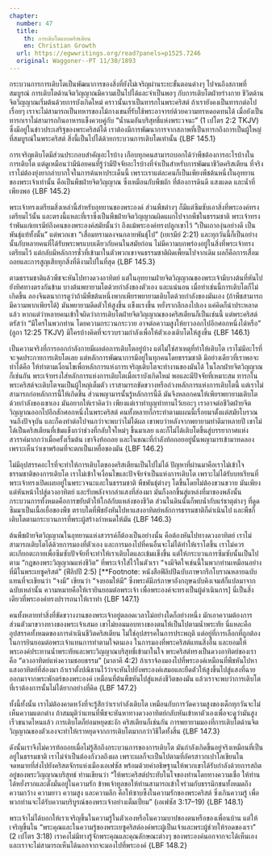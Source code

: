 ```yaml
---
chapter:
  number: 47
  title:
    th: การเติบโตแบบคริสเตียน
    en: Christian Growth
  url: https://egwwritings.org/read?panels=p1525.7246
  original: Waggoner--PT 11/30/1893
---
```


กระบวนการการเติบโตเป็นพัฒนาการของสิ่งที่ยังไม่เจริญผ่านระยะขั้นตอนต่างๆ ไปจนถึงสภาพที่สมบูรณ์ การเติบโตด้านจิตวิญญาณมีความเป็นไปได้และจำเป็นพอๆ กับการเติบโตฝ่ายร่างกาย ชีวิตด้านจิตวิญญาณเริ่มต้นด้วยการบังเกิดใหม่ คราวนั้นเราเป็นทารกในพระคริสต์ ถ้าเรายังคงเป็นทารกต่อไปเรื่อยๆ เราจะไม่สามารถเป็นทหารของไม้กางเขนที่รับใช้พระอาจารย์ด้วยความทรหดอดทนได้ เมื่อยังเป็นทารกเราไม่สามารถกินอาหารแข็งควบคู่กับ “น้ำนมอันบริสุทธิ์แห่งพระวจนะ” (1 เปโตร 2:2 TKJV) ซึ่งมีอยู่ในข่าวประเสริฐของพระคริสต์ได้ เราต้องมีการพัฒนาการจากสภาพที่เป็นทารกถึงการเป็นผู้ใหญ่ที่สมบูรณ์ในพระคริสต์ สิ่งนี้เป็นไปได้ด้วยกระบวนการเติบโตเท่านั้น {LBF 145.1}

การเจริญเติบโตมีส่วนประกอบสำคัญอะไรบ้าง เกือบทุกคนสามารถบอกได้ว่าพืชต้องการอะไรบ้างในการเติบโต แต่ดูเหมือนว่ามีน้อยคนที่รู้ว่ามีปัจจัยอะไรบ้างที่จำเป็นสำหรับการพัฒนาชีวิตคริสเตียน ที่จริงเราไม่ต้องยุ่งยากลำบากใจในการค้นหาประเด็นนี้ เพราะเราแต่ละคนก็เป็นเพียงพืชต้นหนึ่งในอุทยานของพระเจ้าเท่านั้น คือเป็นพืชฝ่ายจิตวิญญาณ ซึ่งเหมือนกับพืชผัก ที่ต้องการดินดี แสงแดด และน้ำที่เพียงพอ {LBF 145.2}

พระเจ้าทรงเตรียมสิ่งเหล่านี้สำหรับอุทยานของพระองค์ ส่วนพืชต่างๆ ก็มีแต่ซึมซับเอาสิ่งที่พระองค์ทรงเตรียมไว้นั้น และตรงนี้แหละที่เราซึ่งเป็นพืชฝ่ายจิตวิญญาณผิดแผกไปจากพืชในธรรมชาติ พระเจ้าทรงรำพันแก่เยเรมีย์ถึงคนของพระองค์สมัยนั้นว่า ถึงแม้พระองค์ทรงปลูกเขาไว้ “เป็นเถาองุ่นอย่างดี เป็นพันธุ์แท้ทั้งนั้น” แต่พวกเขา “เสื่อมทรามลงจนกลายพันธุ์ไป” (เยเรมีย์ 2:21) และทุกวันนี้ก็เป็นอย่างนั้นกับหลายคนที่ได้รับพระพรแบบเดียวกับคนในสมัยก่อน ไม่มีความบกพร่องอยู่ในสิ่งที่พระเจ้าทรงเตรียมไว้ แต่กลับมีหลักการชั่วที่เข้ามาในตัวพวกเขาจนธรรมชาติผิดเพี้ยนไปจากเดิม ผลก็คือการเสื่อมถอยและการสูญเสียทุกสิ่งที่ดีงามไปในที่สุด {LBF 145.3}

ตามธรรมชาติแล้วพืชจะหันไปทางดวงอาทิตย์ แต่ในอุทยานฝ่ายจิตวิญญาณของพระเจ้ามีบางต้นที่หันไปยังทิศทางตรงกันข้าม บางต้นพยายามโตด้วยกำลังของตัวเอง และแน่นอน เมื่อทำเช่นนี้การเติบโตก็ไม่เกิดขึ้น ลองจินตนาการดูว่าถ้ามีพืชต้นหนึ่งพากเพียรพยายามเติบโตด้วยกำลังของมันเอง (ถ้าพืชสามารถมีความพากเพียรได้) มันพยายามดีดตัวให้สูงขึ้น แข็งแรงขึ้น หยั่งรากลึกลงไปเอง แค่คิดก็น่าประหลาดแล้ว หากแต่ว่าหลายคนเข้าใจผิดว่าการเติบโตฝ่ายจิตวิญญาณของคริสเตียนก็เป็นเช่นนี้ แต่พระคริสต์ตรัสว่า “มีใครในพวกท่าน โดยความกระวนกระวาย อาจต่อความสูงให้ยาวออกไปอีกศอกหนึ่งได้หรือ” (ลูกา 12:25 TKJV) มีใครบ้างคิดที่จะรวบรวมกำลังเพื่อให้ตัวเองเติบโตให้สูงขึ้น {LBF 146.1}

เป็นความจริงที่การออกกำลังกายมีผลต่อการเติบโตอยู่บ้าง แต่ไม่ใช่สาเหตุที่ทำให้เติบโต เราไม่มีอะไรที่จะจุดประกายการเติบโตเลย แต่หลักการพัฒนาการมีอยู่ในทุกคนโดยธรรมชาติ มีอย่างเดียวที่เราพอจะทำได้คือ ให้ทำตามเงื่อนไขเพื่อหลักการแห่งการเจริญเติบโตจะทำงานของมันได้ ในโลกฝ่ายจิตวิญญาณก็เช่นกัน พระเจ้าทรงใส่หลักการแห่งการเติบโตเมื่อเราบังเกิดใหม่ พอและมีปัจจัยที่เหมาะสม ทารกในพระคริสต์จะเติบโตจนเป็นผู้ใหญ่เต็มตัว เราสามารถขัดขวางหรือถ่วงหลักการแห่งการเติบโตนี้ แต่เราไม่สามารถก่อหลักการนี้ให้เกิดขึ้น ส่วนพญามารนั้นรู้หลักการนี้ดี มันจึงหลอกคนให้เพียรพยายามเติบโตด้วยกำลังของเขาเอง มันอยากให้เราคิดว่า เพียงแต่เราทำบุญทำทานไว้เยอะๆ เราอาจต่อชีวิตฝ่ายจิตวิญญาณออกไปอีกสักศอกหนึ่งในพระคริสต์ คนทั้งหลายก็กระทำตามแผนนี้เรื่อยมาตั้งแต่สมัยโบราณจนถึงปัจจุบัน และก็คงทำต่อไปจนกว่าจะพบว่าไม่ได้ผล เขาพบว่าหลังจากพยายามทำดีมาหลายปี เขาไม่ได้เป็นคริสเตียนที่เข้มแข็งกว่าช่วงที่กลับใจใหม่ๆ ขึ้นมาเลย และก็ไม่ได้เติบโตขึ้นสู่บรรยากาศแห่งสวรรค์มากกว่าเมื่อครั้งเริ่มต้น เขาจึงท้อถอย และในขณะที่กำลังท้อถอยอยู่นั้นพญามารเข้ามาทดลอง เพราะเห็นว่าเขาพร้อมที่จะตกเป็นเหยื่อของมัน {LBF 146.2}

ไม่มีอุปสรรคอะไรที่จะทำให้การเติบโตของคริสเตียนเป็นไปไม่ได้ ปัญหาที่ผ่านมาคือเราไม่เข้าใจธรรมชาติของการเติบโต เราไม่เข้าใจเงื่อนไขและปัจจัยจำเป็นแห่งการเติบโต เพราะไม่ได้รับบทเรียนที่พระเจ้าทรงเปิดเผยอยู่ในพระวจนะและในธรรมชาติ พืชพันธ์ุต่างๆ โตขึ้นโดยไม่ต้องขวนขวาย มันเพียงแต่หันหน้าไปสู่ดวงอาทิตย์ และรับพลังจากลำแสงที่ส่องมา มันก็งอกขึ้นสู่แหล่งที่มาของพลังนั้น กระบวนการทั้งหมดคือการขยับตัวให้ใกล้กับแหล่งของชีวิต ส่วนในดินนั้นก็พบน้ำกับแร่ธาตุต่างๆ ที่ดูดซึมมาเป็นเนื้อเยื่อของพืช ตราบใดที่พืชยังหันไปหาแสงอาทิตย์หลักการธรรมชาติก็ดำเนินไป และพืชก็เติบโตตามกระบวนการที่พระผู้สร้างกำหนดให้มัน {LBF 146.3}

ต้นพืชฝ่ายจิตวิญญาณในอุทยานแห่งสวรรค์ก็ต้องเป็นอย่างนั้น คือต้องหันไปทางดวงอาทิตย์ เราไม่สามารถเติบโตได้ด้วยการมองที่ตัวเอง และการมองไปที่คนอื่นจะไม่ได้ทำให้เราโตขึ้น เราไม่ควรตะเกียกตะกายเพื่อซึมซับปัจจัยที่จะทำให้เราเติบโตและเข้มแข็งขึ้น แต่ให้กระบวนการซึมซับนั้นเป็นไปตาม “กฎของพระวิญญาณแห่งชีวิต” ที่พระเจ้าใส่ไว้ในตัวเรา “จงมีจิตใจเช่นนี้ในพวกท่านเหมือนอย่างที่มีในพระเยซูคริสต์” (ฟีลิปปี 2:5) [**Footnote: หนังสือฟีลิปปีฉบับภาษากรีกโบราณหลายฉบับแทนที่จะเขียนว่า “จงมี” เขียนว่า “จงยอมให้มี” ซึ่งพระคัมีภร์ภาษาอังกฤษฉบับคิงเจมส์ก็แปลมาจากฉบับเหล่านั้น ความหมายคือให้เรายินยอมต่อพระเจ้า เพื่อพระองค์จะทรงเป็นผู้ดำเนินการ] นี่เป็นสิ่งเดียวที่พระองค์ทรงปรารถนาให้เราทำ {LBF 147.1}

คนทั้งหลายทำสิ่งที่ขัดขวางงานของพระเจ้าอยู่ตลอดเวลาไม่อย่างใดก็อย่างหนึ่ง มักเอาความต้องการส่วนตัวมาขวางทางของพระเจ้าเสมอ เขาไม่ยอมมอบทางของตนให้เป็นไปตามน้ำพระทัย นี่แหละคืออุปสรรคทั้งหมดของการดำเนินชีวิตคริสเตียน ไม่ใช่อุปสรรคในการประพฤติ แต่อยู่ที่การเลือกที่ถูกต้อง ในการยินยอมต่อพระเจ้าแทนการทำตามใจตนเอง ในการมองที่พระคริสต์แทนสิ่งอื่น และยอมให้พระองค์ประทานน้ำพระทัยและพระวิญญาณบริสุทธิ์เข้ามาในใจ พระคริสต์ทรงเป็นดวงอาทิตย์ของเรา คือ “ดวงอาทิตย์แห่งความชอบธรรม” (มาลาคี 4:2) ถ้าเราจ้องมองไปที่พระองค์เหมือนที่พืชหันไปหาแสงอาทิตย์ที่ส่องมา ถ้าเราตั้งปณิธานไว้ว่าจะหันไปยังพระองค์เสมอและยืดตัวให้สูงขึ้นไปสู่แสงที่ฉายออกมาจากพระพักตร์ของพระองค์ เหมือนที่ต้นพืชหันไปสู่แหล่งชีวิตของมัน แล้วเราจะพบว่าการเติบโตที่เราต้องการนั้นไม่ได้ยากอย่างที่คิด {LBF 147.2}

ทั้งนี้ทั้งนั้น เราไม่ต้องคาดหวังที่จะรู้สึกว่าเรากำลังเติบโต เหมือนกับการวัดความสูงของเด็กทุกวันจะไม่เห็นความแตกต่าง ถ้าสมมุติว่าแทนที่พืชจะหันหาทางดวงอาทิตย์กลับหันเข้าหาตัวเองเพื่อจะดูว่ามันสูงเร็วขนาดไหนแล้ว การเติบโตก็ย่อมหยุดชะงัก คริสเตียนก็เช่นกัน การพยายามมองที่การเติบโตด้านจิตวิญญาณของตัวเองจะทำให้เราหยุดจากการเติบโตมากกว่าวิธีใดทั้งสิ้น {LBF 147.3}

ดังนั้นเราจึงไม่ควรท้อถอยเมื่อไม่รู้สึกถึงกระบวนการของการเติบโต มันกำลังเกิดขึ้นอยู่จริงเหมือนที่เป็นอยู่ในธรรมชาติ เราไม่จำเป็นต้องกังวลถึงผล เพราะผลก็จะเป็นไปตามที่อัครสาวกเปาโลเขียนในจดหมายที่ส่งไปยังคริสตจักรแห่งเมืองเอเฟซัส พร้อมด้วยคำอธิษฐานให้พวกเขาได้รับกำลังด้วยการสถิตอยู่ของพระวิญญาณบริสุทธ์ ท่านเขียนว่า “ให้พระคริสต์ประทับในใจของท่านโดยทางความเชื่อ ให้ท่านได้หยั่งรากและตั้งมั่นอยู่ในความรัก ข้าพเจ้าทูลขอให้ท่านสามารถเข้าใจร่วมกับธรรมิกชนทั้งหมดถึงความกว้าง ความยาว ความสูง และความลึก คือให้ซาบซึ้งในความรักของพระคริสต์ ซึ่งเกินความรู้ เพื่อพวกท่านจะได้รับความบริบูรณ์ของพระเจ้าอย่างเต็มเปี่ยม” (เอเฟซัส 3:17–19) {LBF 148.1}

พระเจ้าไม่ได้บอกให้เราเจริญขึ้นในความรู้ในตัวเองหรือในความบาปของตนหรือของเพื่อนบ้าน แต่ให้เจริญขึ้นใน “พระคุณและในความรู้ของพระเยซูคริสต์องค์พระผู้เป็นเจ้าและพระผู้ช่วยให้รอดของเรา” (2 เปโตร 3:18) เราคงไม่มีทางรู้จักพระคุณและคุณลักษณะต่างๆ ของพระองค์นอกจากจะได้เห็นเอง และเราจะไม่สามารถเห็นได้นอกจากจะมองไปที่พระองค์ {LBF 148.2}
